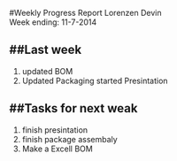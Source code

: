 #Weekly Progress Report
Lorenzen Devin <br>
Week ending: 11-7-2014 <br>

##Last week
----------
  1. updated BOM
  2. Updated Packaging
  started Presintation
  
##Tasks for next weak
---------
  1. finish presintation
  2. finish package assembaly
  3. Make a Excell BOM
